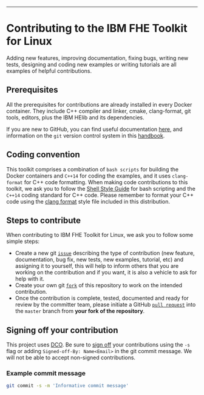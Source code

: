 ----
# Contributing to the IBM FHE Toolkit for Linux

Adding new features, improving documentation, fixing bugs, writing new tests, 
designing and coding new examples or writing tutorials are all examples of 
helpful contributions.

## Prerequisites
All the prerequisites for contributions are already installed in every Docker 
container. They include C++ compiler and linker, cmake, clang-format, git tools,
editors, plus the IBM HElib and its dependencies.

If you are new to GitHub, you can find useful documentation [here][1], and 
information on the `git` version control system in this [handbook][2].

## Coding convention
This toolkit comprises a combination of `bash scripts` for building the Docker 
containers and `C++14` for coding the examples, and it uses `clang-format` for 
C++ code formatting. When making code contributions to this toolkit, we ask you 
to follow the [Shell Style Guide][3] for bash scripting and the `C++14` coding 
standard for C++ code. Please remember to format your C++ code using the 
[clang format](.clang-format) style file included in this distribution.

## Steps to contribute 
When contributing to IBM FHE Toolkit for Linux, we ask you to follow some simple steps:
- Create a new git [`issue`][4] describing the type of contribution (new feature,
documentation, bug fix, new tests, new examples, tutorial, etc) and assigning it to 
yourself, this will help to inform others that you are working on the contribution 
and if you want, it is also a vehicle to ask for help with it.
- Create your own git [`fork`][5] of this repository to work on the intended contribution.
- Once the contribution is complete, tested, documented and ready for review by 
the committer team, please initiate a GitHub [`pull request`][6] into the `master` branch 
from **your fork of the repository**.

## Signing off your contribution
This project uses [DCO][7]. Be sure to [sign off][8] your contributions using 
the `-s` flag or adding `Signed-off-By: Name<Email>` in the git commit message.
We will not be able to accept non-signed contributions.

### Example commit message
```bash
git commit -s -m 'Informative commit message'
```

  [1]: https://docs.github.com/en/github/using-git    "GitHubDocs"
  [2]: https://guides.github.com/introduction/git-handbook/    "gitHandbook"
  [3]: https://google.github.io/styleguide/shellguide.html    "ShellStyle"
  [4]: https://docs.github.com/en/github/managing-your-work-on-github/managing-your-work-with-issues   "gitIssue"
  [5]: https://docs.github.com/en/github/getting-started-with-github/fork-a-repo    "gitFork"
  [6]: https://docs.github.com/en/github/collaborating-with-issues-and-pull-requests/creating-a-pull-request-from-a-fork    "GitHubPullReq"    
  [7]: https://developercertificate.org/    "DCO"
  [8]: https://docs.github.com/en/github/authenticating-to-github/signing-commits    "gitSignoff"
